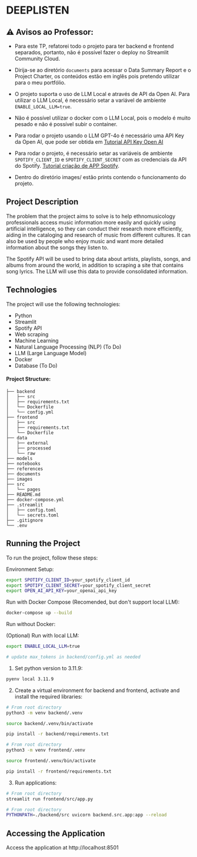# DEEPLISTEN

## ⚠️ Avisos ao Professor: 
* Para este TP, refatorei todo o projeto para ter backend e frontend separados, portanto, não é possível fazer o deploy no Streamlit Community Cloud. 

* Dirija-se ao diretório `documents` para acessar o Data Summary Report e o Project Charter, os conteúdos estão em inglês pois pretendo utilizar para o meu portfólio.

* O projeto suporta o uso de LLM Local e através de API da Open AI. Para utilizar o LLM Local, é necessário setar a variável de ambiente `ENABLE_LOCAL_LLM=true`.

* Não é possível utilizar o docker com o LLM Local, pois o modelo é muito pesado e não é possível subir o container.

* Para rodar o projeto usando o LLM GPT-4o é necessário uma API Key da Open AI, que pode ser obtida em [Tutorial API Key Open AI](https://hub.asimov.academy/tutorial/como-gerar-uma-api-key-na-openai/)

* Para rodar o projeto, é necessário setar as variáveis de ambiente `SPOTIFY_CLIENT_ID` e `SPOTIFY_CLIENT_SECRET` com as credenciais da API do Spotify. [Tutorial criação de APP Spotify](https://developer.spotify.com/documentation/general/guides/app-settings/).

* Dentro do diretório images/ estão prints contendo o funcionamento do projeto.

## Project Description
The problem that the project aims to solve is to help ethnomusicology professionals access music information more easily and quickly using artificial intelligence, so they can conduct their research more efficiently, aiding in the cataloging and research of music from different cultures. It can also be used by people who enjoy music and want more detailed information about the songs they listen to.

The Spotify API will be used to bring data about artists, playlists, songs, and albums from around the world, in addition to scraping a site that contains song lyrics. The LLM will use this data to provide consolidated information.

## Technologies
The project will use the following technologies:
* Python
* Streamlit
* Spotify API
* Web scraping
* Machine Learning
* Natural Language Processing (NLP) (To Do)
* LLM (Large Language Model)
* Docker
* Database (To Do)

#### Project Structure:
```
├── backend
│   ├── src
│   ├── requirements.txt
│   └── Dockerfile
│   └── config.yml
├── frontend
│   ├── src
│   ├── requirements.txt
│   └── Dockerfile
├── data
│   ├── external
│   ├── processed
│   └── raw
├── models
├── notebooks
├── references
├── documents
├── images
├── src
│   └── pages
├── README.md
├── docker-compose.yml
├── .streamlit
│   ├── config.toml
│   └── secrets.toml
├── .gitignore
└── .env
```

## Running the Project
To run the project, follow these steps:

Environment Setup:
```bash
export SPOTIFY_CLIENT_ID=your_spotify_client_id
export SPOTIFY_CLIENT_SECRET=your_spotify_client_secret
export OPEN_AI_API_KEY=your_openai_api_key
```

Run with Docker Compose (Recomended, but don't support local LLM):
```bash
docker-compose up --build
```

Run without Docker:

(Optional) Run with local LLM:
```bash
export ENABLE_LOCAL_LLM=true

# update max_tokens in backend/config.yml as needed
```

1. Set python version to 3.11.9:
```bash
pyenv local 3.11.9
```

2. Create a virtual environment for backend and frontend, activate and install the required libraries:
```bash
# From root directory
python3 -m venv backend/.venv

source backend/.venv/bin/activate

pip install -r backend/requirements.txt

# From root directory
python3 -m venv frontend/.venv

source frontend/.venv/bin/activate

pip install -r frontend/requirements.txt
```

3. Run applications:
```bash
# From root directory
streamlit run frontend/src/app.py

# From root directory
PYTHONPATH=./backend/src uvicorn backend.src.app:app --reload
```

## Accessing the Application
Access the application at http://localhost:8501
